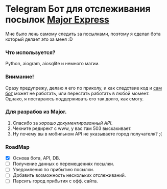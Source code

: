 # Telegram Бот для отслеживания посылок [Major Express](https://major-express.ru)
Мне было лень самому следить за посылками, поэтому я сделал бота который делает это за меня :D

### Что используется?
Python, aiogram, aiosqlite и немного магии.

### Внимание!
Сразу предупрежу, делаю я его по приколу, и как следствие код и [сам бот](https://t.me/Lz_MajorExpressTrackingBot) может не работать, или перестать работать в любой момент. Однако, я постараюсь поддерживать его так долго, как смогу.

### Для разрабов из Major.
1. Спасибо за _хорошо документированный API_.
2. Чекните редирект с www, у вас там 503 выскакивает.
3. Ну почему вы в мобильном API не указываете город получателя? ;(


### RoadMap
- [x] Основа бота, API, DB.
- [ ] Получение данных о перемещениях посылки.
- [ ] Уведомления по прибытию посылки.
- [ ] Добавить возможность нескольких отслеживаний.
- [ ] Парсить город прибытия с офф. сайта.